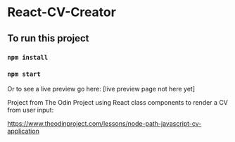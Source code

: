 # React-CV-Creator

## To run this project

### `npm install`

### `npm start`

Or to see a live preview go here: [live preview page not here yet]


Project from The Odin Project using React class components to render a CV from user input:

https://www.theodinproject.com/lessons/node-path-javascript-cv-application

